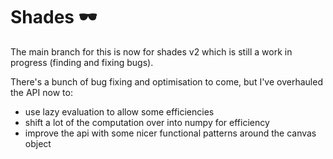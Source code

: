 # Shades 🕶️

The main branch for this is now for shades v2 which is still a work in progress (finding and fixing bugs).

There's a bunch of bug fixing and optimisation to come, but I've overhauled the API now to:
- use lazy evaluation to allow some efficiencies
- shift a lot of the computation over into numpy for efficiency
- improve the api with some nicer functional patterns around the canvas object
